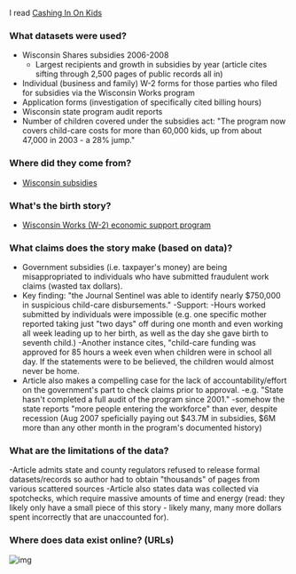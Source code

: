 I read [Cashing In On Kids](http://www.jsonline.com/watchdog/watchdogreports/38283494.html)

### What datasets were used?

- Wisconsin Shares subsidies 2006-2008
  - Largest recipients and growth in subsidies by year (article cites sifting through 2,500 pages of public records all in)
- Individual (business and family) W-2 forms for those parties who filed for subsidies via the Wisconsin Works program
- Application forms (investigation of specifically cited billing hours)
- Wisconsin state program audit reports 
- Number of children covered under the subsidies act: "The program now covers child-care costs for more than 60,000 kids, up from about 47,000 in 2003 - a 28% jump."

### Where did they come from?
- [Wisconsin subsidies](http://dcf.wisconsin.gov/w2/default.htm)

### What's the birth story? 
- [Wisconsin Works (W-2) economic support program](http://legis.wisconsin.gov/lfb/publications/Informational-Papers/Documents/2013/45_w-2.pdf)

### What claims does the story make (based on data)?
- Government subsidies (i.e. taxpayer's money) are being misappropriated to individuals who have submitted fraudulent work claims (wasted tax dollars).
- Key finding:  "the Journal Sentinel was able to identify nearly $750,000 in suspicious child-care disbursements."
  -Support: 
    -Hours worked submitted by individuals were impossible (e.g. one specific mother reported taking just "two days" off during one month and even working all week leading up to her birth, as well as the day she gave birth to seventh child.)
    -Another instance cites, "child-care funding was approved for 85 hours a week even when children were in school all day. If the statements were to be believed, the children would almost never be home. 
- Article also makes a compelling case for the lack of accountability/effort on the government's part to check claims prior to approval. 
  -e.g. "State hasn't completed a full audit of the program since 2001."
  -somehow the state reports "more people entering the workforce" than ever, despite recession (Aug 2007 speficially paying out $43.7M in subsidies, $6M more than any other month in the program's documented history)

### What are the limitations of the data?
-Article admits state and county regulators refused to release formal datasets/records so author had to obtain "thousands" of pages from various scattered sources
-Article also states data was collected via spotchecks, which require massive amounts of time and energy (read: they likely only have a small piece of this story - likely many, many more dollars spent incorrectly that are unaccounted for).


### Where does data exist online? (URLs)

![img](http://www.espn.com)
